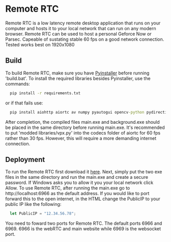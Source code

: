 
# Remote RTC

Remote RTC is a low latency remote desktop application that runs on your computer and hosts it to your local network that can run on any modern browser. Remote RTC can be used to host a personal Geforce Now or Parsec. Capeable of sustating stable 60 fps on a good network connection. Tested works best on 1920x1080

## Build
To build Remote RTC, make sure you have [Pyinstaller](https://pyinstaller.org/en/stable/) before running 'build.bat'. To install the required libraries besides Pyinstaller, use the commands:
```bat
  pip install -r requirements.txt
```
or if that fails use: 

```bat
  pip install aiohttp aiortc av numpy pyautogui opencv-python pydirectinput dxcam websockets
```
 After completion, the compiled files main.exe and background.exe should be placed in the same directory before running main.exe. It's recommended to put 'modded libraries/vpx.py' into the codecs folder of aiortc for 60 fps rather than 30 fps. However, this will require a more demanding internet connection.


## Deployment

To run the Remote RTC first download it [here](https://github.com/DigitalSerpant/Remote-RTC/releases/download/1.0.1/Remote.RTC.1.0.1.zip). Next, simply put the two exe files in the same directory and run the main.exe and create a secure password.  If Windows asks you to allow it you your local network click Allow. To use Remote RTC, after running the main.exe go to http://localhost:6966 as the default address. If you would like to port forward this to the open internet, in the HTML change the PublicIP to your public IP like the following:

```javascript
  let PublicIP = "12.34.56.78";
```
You need to foward two ports for Remote RTC. The default ports 6966 and 6969. 6966 is the webRTC and main website while 6969 is the websocket port.
